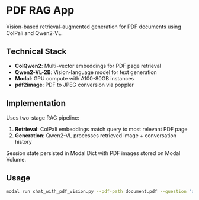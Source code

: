 # PDF RAG App

Vision-based retrieval-augmented generation for PDF documents using ColPali and Qwen2-VL.

## Technical Stack

- **ColQwen2**: Multi-vector embeddings for PDF page retrieval
- **Qwen2-VL-2B**: Vision-language model for text generation
- **Modal**: GPU compute with A100-80GB instances
- **pdf2image**: PDF to JPEG conversion via poppler

## Implementation

Uses two-stage RAG pipeline:
1. **Retrieval**: ColPali embeddings match query to most relevant PDF page
2. **Generation**: Qwen2-VL processes retrieved image + conversation history

Session state persisted in Modal Dict with PDF images stored on Modal Volume.

## Usage

```bash
modal run chat_with_pdf_vision.py --pdf-path document.pdf --question "query"
```